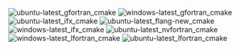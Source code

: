  ![ubuntu-latest_gfortran_cmake](https://img.shields.io/badge/ubuntu--latest_gfortran_cmake-cancelled-lightgrey) ![windows-latest_gfortran_cmake](https://img.shields.io/badge/windows--latest_gfortran_cmake-cancelled-lightgrey) ![ubuntu-latest_ifx_cmake](https://img.shields.io/badge/ubuntu--latest_ifx_cmake-cancelled-lightgrey) ![ubuntu-latest_flang-new_cmake](https://img.shields.io/badge/ubuntu--latest_flang--new_cmake-cancelled-lightgrey) ![windows-latest_ifx_cmake](https://img.shields.io/badge/windows--latest_ifx_cmake-cancelled-lightgrey) ![ubuntu-latest_nvfortran_cmake](https://img.shields.io/badge/ubuntu--latest_nvfortran_cmake-cancelled-lightgrey) ![windows-latest_lfortran_cmake](https://img.shields.io/badge/windows--latest_lfortran_cmake-cancelled-lightgrey) ![ubuntu-latest_lfortran_cmake](https://img.shields.io/badge/ubuntu--latest_lfortran_cmake-cancelled-lightgrey)
